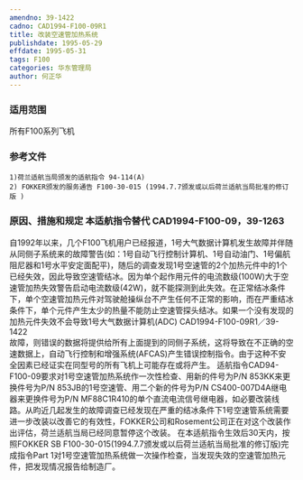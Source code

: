 ```yaml
---
amendno: 39-1422
cadno: CAD1994-F100-09R1
title: 改装空速管加热系统
publishdate: 1995-05-29
effdate: 1995-05-31
tags: F100
categories: 华东管理局
author: 何正华
---
```


### 适用范围 
所有F100系列飞机

<!--more-->
### 参考文件
    1)荷兰适航当局颁发的适航指令 94-114(A) 
    2) FOKKER颁发的服务通告 F100-30-015 (1994.7.7颁发或以后荷兰适航当局批准的修订版 ) 

### 原因、措施和规定 本适航指令替代 CAD1994-F100-09，39-1263
自1992年以来，几个F100飞机用户已经报道，1号大气数据计算机发生故障并伴随从同侧子系统来的故障警告(如：1号自动飞行控制计算机、1号自动油门、1号偏航阻尼器和1号水平安定面配平)，随后的调查发现1号空速管的2个加热元件中的1个已经失效，因此导致空速管结冰。因为单个起作用元件的电流数级(100W)大于空速管加热失效警告启动电流数级(42W)，就不能探测到此失效。在正常结冰条件下，单个空速管加热元件对驾驶舱操纵台不产生任何不正常的影响，而在严重结冰条件下，单个元件产生太少的热量不能防止空速管探头结冰。如果一个没有发现的加热元件失效不会导致1号大气数据计算机(ADC)
  CAD1994-F100-09R1／39-1422   
故障，则错误的数据将提供给所有上面提到的同侧子系统，这将导致在不正确的空速数据上，自动飞行控制和增强系统(AFCAS)产生错误控制指令。由于这种不安全因素已经证实在同型号的所有飞机上可能存在或将产生。 
    适航指令CAD94-F100-09要求对1号空速管加热系统作一次性检查、用新的件号为P/N 853KK来更换件号为P/N 853JB的1号空速管、用二个新的件号为P/N CS400-007D4A继电器来更换件号为P/N MF88C1R410的单个直流电流信号继电器，如必要改装线路。从昀近几起发生的故障调查已经发现在严重的结冰条件下1号空速管系统需要进一步改装以改善它的有效性，FOKKER公司和Rosement公司正在对这个改装作出评估，荷兰适航当局已经同意暂停这个改装。
在本适航指令生效后30天内，按照FOKKER SB F100-30-015(1994.7.7颁发或以后荷兰适航当局批准的修订版)完成指令Part 1对1号空速管加热系统做一次操作检查，当发现失效的空速管加热元件，把发现情况报告给制造厂。
